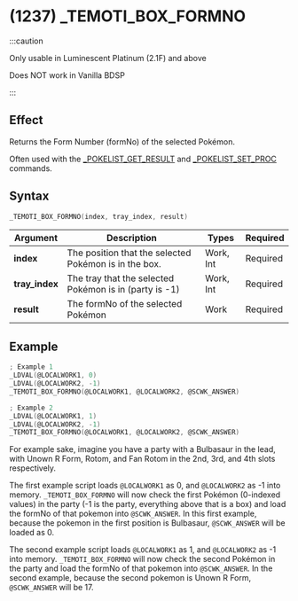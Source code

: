 # (1237) _TEMOTI_BOX_FORMNO

:::caution

Only usable in Luminescent Platinum (2.1F) and above

Does NOT work in Vanilla BDSP

:::

## Effect

Returns the Form Number (formNo) of the selected Pokémon.

Often used with the [_POKELIST_GET_RESULT](./267-pokelist-get-result.md) and [_POKELIST_SET_PROC](./264-pokelist-set-proc.md) commands.

## Syntax

```c
_TEMOTI_BOX_FORMNO(index, tray_index, result)
```

| Argument | Description | Types | Required |
| - | - | - | - |
| **index** | The position that the selected Pokémon is in the box. | Work, Int | Required |
| **tray_index** | The tray that the selected Pokémon is in (party is -1) | Work, Int | Required |
| **result** | The formNo of the selected Pokémon | Work | Required |

## Example

```c
; Example 1
_LDVAL(@LOCALWORK1, 0)
_LDVAL(@LOCALWORK2, -1)
_TEMOTI_BOX_FORMNO(@LOCALWORK1, @LOCALWORK2, @SCWK_ANSWER)

; Example 2
_LDVAL(@LOCALWORK1, 1)
_LDVAL(@LOCALWORK2, -1)
_TEMOTI_BOX_FORMNO(@LOCALWORK1, @LOCALWORK2, @SCWK_ANSWER)
```

For example sake, imagine you have a party with a Bulbasaur in the lead, with Unown R Form, Rotom, and Fan Rotom in the 2nd, 3rd, and 4th slots respectively.

The first example script loads `@LOCALWORK1` as 0, and `@LOCALWORK2` as -1 into memory. `_TEMOTI_BOX_FORMNO` will now check the first Pokémon (0-indexed values) in the party (-1 is the party, everything above that is a box) and load the formNo of that pokemon into `@SCWK_ANSWER`. In this first example, because the pokemon in the first position is Bulbasaur, `@SCWK_ANSWER` will be loaded as 0.

The second example script loads `@LOCALWORK1` as 1, and `@LOCALWORK2` as -1 into memory. `_TEMOTI_BOX_FORMNO` will now check the second Pokémon in the party and load the formNo of that pokemon into `@SCWK_ANSWER`. In the second example, because the second pokemon is Unown R Form, `@SCWK_ANSWER` will be 17.